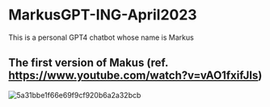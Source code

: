 # MarkusGPT-ING-April2023
This is a personal GPT4 chatbot whose name is Markus

## The first version of Makus (ref. https://www.youtube.com/watch?v=vAO1fxifJIs)

![5a31bbe1f66e69f9cf920b6a2a32bcb](https://user-images.githubusercontent.com/61530469/230752870-d839ac46-937a-4000-99a6-6bb1d252434e.png)
